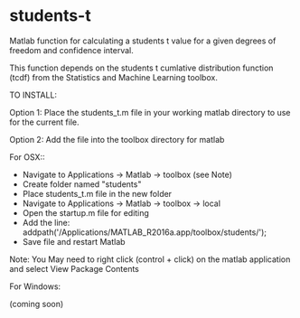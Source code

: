 # students-t
Matlab function for calculating a students t value for a given degrees of freedom and confidence interval.

This function depends on the students t cumlative distribution function (tcdf) from the Statistics and Machine Learning toolbox.

TO INSTALL:

Option 1:
Place the students_t.m file in your working matlab directory to use for the current file.

Option 2:
Add the file into the toolbox directory for matlab

For OSX::
* Navigate to Applications -> Matlab -> toolbox (see Note)
* Create folder named "students"
* Place students_t.m file in the new folder
* Navigate to Applications -> Matlab -> toolbox -> local
* Open the startup.m file for editing
* Add the line: addpath('/Applications/MATLAB_R2016a.app/toolbox/students/');
* Save file and restart Matlab

Note: You May need to right click (control + click) on the matlab application and select View Package Contents


For Windows:

(coming soon)

